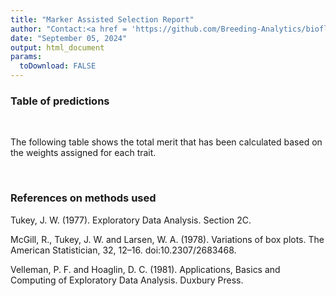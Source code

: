 ```yaml
---
title: "Marker Assisted Selection Report"
author: "Contact:<a href = 'https://github.com/Breeding-Analytics/bioflow' target = '_blank'>Breeding Analytics Team, OneCGIAR</a> breedinganalytics@cgiar.org"
date: "September 05, 2024"  
output: html_document
params:
  toDownload: FALSE
---
```









### Table of predictions
<p>&nbsp;</p>

The following table shows the total merit that has been calculated based on the weights assigned for each trait.




<!--html_preserve--><div class="datatables html-widget html-widget-output shiny-report-size html-fill-item" id="masApp_1-out007dfa82dd185157" style="width:100%;height:auto;"></div><!--/html_preserve-->



<p>&nbsp;</p>


### References on methods used

Tukey, J. W. (1977). Exploratory Data Analysis. Section 2C.

McGill, R., Tukey, J. W. and Larsen, W. A. (1978). Variations of box plots. The American Statistician, 32, 12–16. doi:10.2307/2683468.

Velleman, P. F. and Hoaglin, D. C. (1981). Applications, Basics and Computing of Exploratory Data Analysis. Duxbury Press.


<p>&nbsp;</p>





